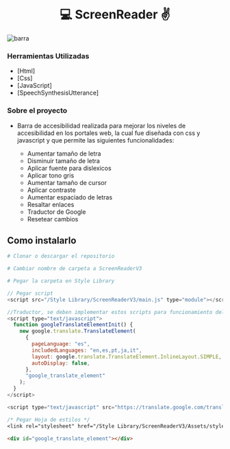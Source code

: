 <h1 align="center">💻 ScreenReader ✌</h1>

![barra](https://user-images.githubusercontent.com/80079884/215129994-e49931a3-8b85-48f2-8f14-f13f64deb15e.gif)

### Herramientas Utilizadas

- [Html]
- [Css]
- [JavaScript]
- [SpeechSynthesisUtterance]

### Sobre el proyecto

- Barra de accesibilidad realizada para mejorar los niveles de accesibilidad en los portales web, la cual fue diseñada con css y javascript y que permite las siguientes funcionalidades:

  - Aumentar tamaño de letra <br>
  - Disminuir tamaño de letra <br>
  - Aplicar fuente para dislexicos <br>
  - Aplicar tono gris <br>
  - Aumentar tamaño de cursor <br>
  - Aplicar contraste <br>
  - Aumentar espaciado de letras <br>
  - Resaltar enlaces <br>
  - Traductor de Google <br>
  - Resetear cambios

## Como instalarlo

```bash
# Clonar o descargar el repositorio

# Cambiar nombre de carpeta a ScreenReaderV3

# Pegar la carpeta en Style Library

```

```javascript
// Pegar script
<script src="/Style Library/ScreenReaderV3/main.js" type="module"></script>

//Traductor, se deben implementar estos scripts para funcionamiento del traductor
<script type="text/javascript">
  function googleTranslateElementInit() {
    new google.translate.TranslateElement(
      {
        pageLanguage: "es",
        includedLanguages: "en,es,pt,ja,it",
        layout: google.translate.TranslateElement.InlineLayout.SIMPLE,
        autoDisplay: false,
      },
      "google_translate_element"
    );
  }
</script>

<script type="text/javascript" src="https://translate.google.com/translate_a/element.js?cb=googleTranslateElementInit" defer></script>
```

```css
/* Pegar Hoja de estilos */
<link rel="stylesheet" href="/Style Library/ScreenReaderV3/Assets/styles/style.css">

```

```html
<div id="google_translate_element"></div>
```

